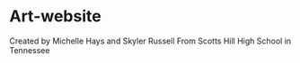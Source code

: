 # Art-website
Created by Michelle Hays and Skyler Russell
From Scotts Hill High School in Tennessee
